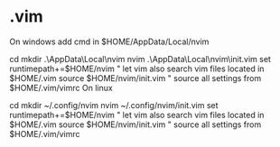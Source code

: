 # .vim

On windows add cmd in $HOME/AppData/Local/nvim

cd
mkdir .\AppData\Local\nvim
nvim .\AppData\Local\nvim\init.vim
set runtimepath+=$HOME/nvim     " let vim also search vim files located in $HOME/.vim
source $HOME/nvim/init.vim         " source all settings from $HOME/.vim/vimrc
On linux
  
cd
mkdir ~/.config/nvim
nvim ~/.config/nvim/init.vim
set runtimepath+=$HOME/nvim     " let vim also search vim files located in $HOME/.vim
source $HOME/nvim/init.vim         " source all settings from $HOME/.vim/vimrc

